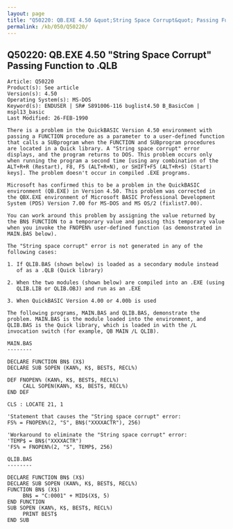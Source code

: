 ```yaml
---
layout: page
title: "Q50220: QB.EXE 4.50 &quot;String Space Corrupt&quot; Passing Function to .QLB"
permalink: /kb/050/Q50220/
---
```


## Q50220: QB.EXE 4.50 &quot;String Space Corrupt&quot; Passing Function to .QLB

	Article: Q50220
	Product(s): See article
	Version(s): 4.50
	Operating System(s): MS-DOS
	Keyword(s): ENDUSER | SR# S891006-116 buglist4.50 B_BasicCom | mspl13_basic
	Last Modified: 26-FEB-1990
	
	There is a problem in the QuickBASIC Version 4.50 environment with
	passing a FUNCTION procedure as a parameter to a user-defined function
	that calls a SUBprogram when the FUNCTION and SUBprogram procedures
	are located in a Quick library. A "String space corrupt" error
	displays, and the program returns to DOS. This problem occurs only
	when running the program a second time [using any combination of the
	ALT+R+R (Restart), F8, F5 (ALT+R+N), or SHIFT+F5 (ALT+R+S) (Start)
	keys]. The problem doesn't occur in compiled .EXE programs.
	
	Microsoft has confirmed this to be a problem in the QuickBASIC
	environment (QB.EXE) in Version 4.50. This problem was corrected in
	the QBX.EXE environment of Microsoft BASIC Professional Development
	System (PDS) Version 7.00 for MS-DOS and MS OS/2 (fixlist7.00).
	
	You can work around this problem by assigning the value returned by
	the BN$ FUNCTION to a temporary value and passing this temporary value
	when you invoke the FNOPEN% user-defined function (as demonstrated in
	MAIN.BAS below).
	
	The "String space corrupt" error is not generated in any of the
	following cases:
	
	1. If QLIB.BAS (shown below) is loaded as a secondary module instead
	   of as a .QLB (Quick library)
	
	2. When the two modules (shown below) are compiled into an .EXE (using
	   QLIB.LIB or QLIB.OBJ) and run as an .EXE
	
	3. When QuickBASIC Version 4.00 or 4.00b is used
	
	The following programs, MAIN.BAS and QLIB.BAS, demonstrate the
	problem. MAIN.BAS is the module loaded into the environment, and
	QLIB.BAS is the Quick library, which is loaded in with the /L
	invocation switch (for example, QB MAIN /L QLIB).
	
	MAIN.BAS
	--------
	
	DECLARE FUNCTION BN$ (X$)
	DECLARE SUB SOPEN (KAN%, K$, BEST$, RECL%)
	
	DEF FNOPEN% (KAN%, K$, BEST$, RECL%)
	     CALL SOPEN(KAN%, K$, BEST$, RECL%)
	END DEF
	
	CLS : LOCATE 21, 1
	
	'Statement that causes the "String space corrupt" error:
	FS% = FNOPEN%(2, "S", BN$("XXXXACTR"), 256)
	
	'Workaround to eliminate the "String space corrupt" error:
	'TEMP$ = BN$("XXXXACTR")
	'FS% = FNOPEN%(2, "S", TEMP$, 256)
	
	QLIB.BAS
	--------
	
	DECLARE FUNCTION BN$ (X$)
	DECLARE SUB SOPEN (KAN%, K$, BEST$, RECL%)
	FUNCTION BN$ (X$)
	     BN$ = "C:0001" + MID$(X$, 5)
	END FUNCTION
	SUB SOPEN (KAN%, K$, BEST$, RECL%)
	     PRINT BEST$
	END SUB
